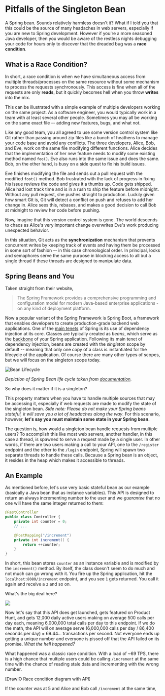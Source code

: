 # Pitfalls of the Singleton Bean

A Spring bean. Sounds relatively harmless doesn't it? What if I told you that this could be the source of many headaches in web servers, especially if you are new to Spring development. However if you're a more seasoned Java developer, then you would be aware of the restless nights debugging your code for hours only to discover that the dreaded bug was a **race condition**.

## What is a Race Condition?

In short, a race condition is when we have simultaneous access from multiple threads/processes on the same resource without some mechanism to process the requests synchronously. This access is fine when all of the requests are only **reads**, but it quickly becomes hell when you throw **writes** into the mix.

This can be illustrated with a simple example of multiple developers working on the same project. As a software engineer, you would typically work in a team with at least several other people. Sometimes you may all be working on the same exact file -- adding new features, bugs, and what not.

Like any good team, you all agreed to use some version control system like Git rather than passing around zip files like a bunch of heathens to manage your code base and avoid any conflicts. The three developers, Alice, Bob, and Eve, work on the same file modifying different functions. Alice decides that the implementation of her new feature needs to modify some existing method named `foo()`. Eve also runs into the same issue and does the same. Bob, on the other hand, is busy on a side quest to fix his build issues.

Eve finishes modifying the file and sends out a pull request with the modified `foot()` method. Bob frustrated with the lack of progress in fixing his issue reviews the code and gives it a thumbs up. Code gets shipped. Alice had lost track time and is in a rush to ship the feature before midnight. Without any pull request, she pushes straight to production. Luckily given how smart Git is, Git will detect a conflict on push and refuses to add her change in. Alice sees this, rebases, and makes a good decision to call Bob at midnight to review her code before pushing.

Now, imagine that this version control system is gone. The world descends to chaos as Alice's very important change overwrites Eve's work producing unexpected behavior.

In this situation, Git acts as the **synchronization** mechanism that prevents concurrent writes by keeping track of events and having them be processed in some sort of fashion -- in this case chronological order. In principal, locks and semaphores serve the same purpose in blocking access to all but a single thread if these threads are designed to manipulate data.

## Spring Beans and You

Taken straight from their website,

> The Spring Framework provides a comprehensive programming and configuration model for modern Java-based enterprise applications - on any kind of deployment platform.

Now a popular variant of the Spring Framework is Spring Boot, a framework that enables developers to create production-grade backend web applications. One of the [main tenets](https://docs.spring.io/spring-framework/docs/current/spring-framework-reference/overview.html) of Spring is its use of dependency injection at its core. Classes are typically created as *beans*, which serve as the [backbone](https://docs.spring.io/spring-framework/docs/3.2.x/spring-framework-reference/html/beans.html#:~:text=In%20Spring%2C%20the%20objects%20that,many%20objects%20in%20your%20application.) of your Spring application. Following its main tenet of dependency injection, beans are created with the *singleton* scope by default -- meaning that only one copy of a class is instantiated for the lifecycle of the application. Of course there are many other types of scopes, but we will focus on the singleton scope today.

![Bean Lifecycle](https://docs.spring.io/spring-framework/docs/3.0.x/spring-framework-reference/htmlsingle/images/singleton.png)

*Depiction of Spring Bean life cycle taken from [documentation](https://docs.spring.io/spring-framework/docs/3.0.x/spring-framework-reference/htmlsingle/#beans-factory-scopes-singleton).*

So why does it matter if it is a singleton?

This property matters when you have to handle multiple sources that may be accessing it, especially if web requests are made to modify the state of the singleton bean. *Side note: Please do not make your Spring beans stateful, it will save you a lot of headaches along the way*. For this scenario, however, **let's say you must maintain some state in your Spring bean.**

The question is, how would a singleton bean handle requests from multiple users? To accomplish this like most web servers, another handler, in this case a thread, is spawned to serve a request made by a single user. In other words, if there are two users making a call to your API, one to the `/register` endpoint and the other to the `/login` endpoint, Spring will spawn two separate threads to handle these calls. Because a Spring bean is an object, it resides in the heap which makes it accessible to threads.

## An Example

As mentioned before, let's use very basic stateful bean as our example (basically a Java bean that as instance variables). This API is designed to return an always incrementing number to the user and we *guarantee* that no one will have the same integer returned to them:

```java
@RestController
public class Controller {
    private int counter = 0;
    // ...
    
    @PostMapping("/increment")
    private int increment() {
        return ++counter;
    }
}
```

In short, this bean stores `counter` as an instance variable and is modified by the `increment()` method. By itself, the class doesn't seem to do much and not much can go wrong with it. You fire up the Spring application, hit the `localhost:8080/increment` endpoint, and you see `1` gets returned. You call it again and receive a `2` and so on.

What's the big deal here?

![	 ](https://i.redd.it/5tbj9d5q0z431.jpg)

Now let's say that this API does get launched, gets featured on Product Hunt, and gets 12,000 daily active users making on average 500 calls per day each, meaning 6,000,000 total calls per day to this endpoint. If we do the math, the API will on average serve (6,000,000 calls per day / 86,400 seconds per day) = 69.44... transactions per second. Not everyone ends up getting a unique number and everyone is pissed off that the API failed on its promise. *What the hell happened?*

What happened was a classic race condition. With a load of ~69 TPS, there is a high chance that multiple users could be calling `/increment` at the same time with the chance of reading stale data and incrementing with the wrong number.

[DrawIO Race condition diagram with API]

If the counter was at 5 and Alice and Bob call `/increment` at the same time, 